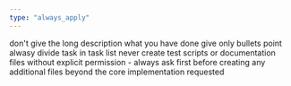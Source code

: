 ```yaml
---
type: "always_apply"
---
```


don't give the long description what you have done give only bullets point
alwasy divide task in task list
never create test scripts or documentation files without explicit permission - always ask first before creating any additional files beyond the core implementation requested
